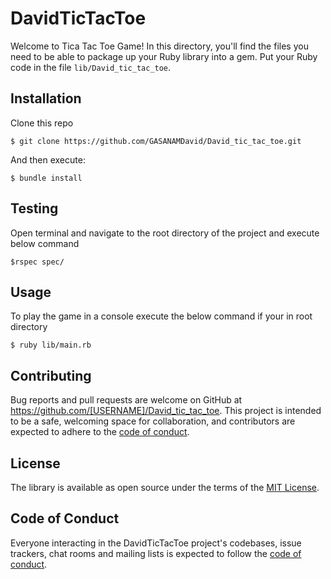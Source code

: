 # DavidTicTacToe

Welcome to Tica Tac Toe Game! In this directory, you'll find the files you need to be able to package up your Ruby library into a gem. Put your Ruby code in the file `lib/David_tic_tac_toe`.

## Installation

Clone this repo

    $ git clone https://github.com/GASANAMDavid/David_tic_tac_toe.git

And then execute:

    $ bundle install

## Testing

Open terminal and navigate to the root directory of the project and execute below command

    $rspec spec/

## Usage

To play the game in a console execute the below command if your in root directory

    $ ruby lib/main.rb

## Contributing

Bug reports and pull requests are welcome on GitHub at https://github.com/[USERNAME]/David_tic_tac_toe. This project is intended to be a safe, welcoming space for collaboration, and contributors are expected to adhere to the [code of conduct](https://github.com/[USERNAME]/David_tic_tac_toe/blob/master/CODE_OF_CONDUCT.md).

## License

The library is available as open source under the terms of the [MIT License](https://opensource.org/licenses/MIT).

## Code of Conduct

Everyone interacting in the DavidTicTacToe project's codebases, issue trackers, chat rooms and mailing lists is expected to follow the [code of conduct](https://github.com/[USERNAME]/David_tic_tac_toe/blob/master/CODE_OF_CONDUCT.md).
